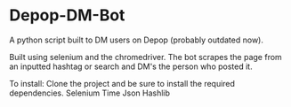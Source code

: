 # Depop-DM-Bot
A python script built to DM users on Depop (probably outdated now).

Built using selenium and the chromedriver. The bot scrapes the page from an inputted hashtag or search and DM's the person who posted it.

To install:
Clone the project and be sure to install the required dependencies.
Selenium
Time
Json
Hashlib
